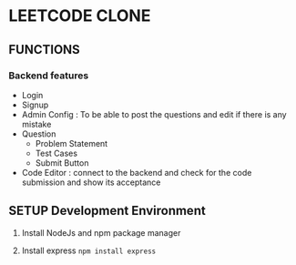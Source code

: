 # LEETCODE CLONE


## FUNCTIONS


### Backend features
- Login 
- Signup
- Admin Config : To be able to post the questions and edit if there is any mistake
- Question
  - Problem Statement 
  - Test Cases
  - Submit Button 
- Code Editor : connect to the backend and check for the code submission and show its acceptance


## SETUP Development Environment

1. Install NodeJs and npm package manager

2. Install express 
`npm install express`
